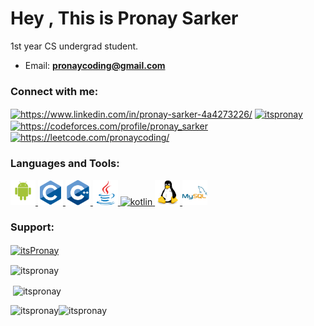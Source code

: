 



# Hey , This is Pronay Sarker
1st year CS undergrad student.
- Email: **pronaycoding@gmail.com**



<h3 align="left">Connect with me:</h3>
<p align="left">
<a href="https://www.linkedin.com/in/pronay-sarker-4a4273226/" target="blank"><img align="center" src="https://raw.githubusercontent.com/rahuldkjain/github-profile-readme-generator/master/src/images/icons/Social/linked-in-alt.svg" alt="https://www.linkedin.com/in/pronay-sarker-4a4273226/" height="30" width="40" /></a>
<a href="https://instagram.com/itspronay" target="blank"><img align="center" src="https://raw.githubusercontent.com/rahuldkjain/github-profile-readme-generator/master/src/images/icons/Social/instagram.svg" alt="itspronay" height="30" width="40" /></a>
<a href="https://codeforces.com/profile/pronay_sarker" target="blank"><img align="center" src="https://raw.githubusercontent.com/rahuldkjain/github-profile-readme-generator/master/src/images/icons/Social/codeforces.svg" alt="https://codeforces.com/profile/pronay_sarker" height="30" width="40" /></a>
<a href="https://leetcode.com/pronaycoding/" target="blank"><img align="center" src="https://raw.githubusercontent.com/rahuldkjain/github-profile-readme-generator/master/src/images/icons/Social/leet-code.svg" alt="https://leetcode.com/pronaycoding/" height="30" width="40" /></a>
</p>
<p></p>
<h3 align="left">Languages and Tools:</h3>
<p align="left"> <a href="https://developer.android.com" target="_blank" rel="noreferrer"> <img src="https://raw.githubusercontent.com/devicons/devicon/master/icons/android/android-original-wordmark.svg" alt="android" width="40" height="40"/> </a> <a href="https://www.cprogramming.com/" target="_blank" rel="noreferrer"> <img src="https://raw.githubusercontent.com/devicons/devicon/master/icons/c/c-original.svg" alt="c" width="40" height="40"/> </a> <a href="https://www.w3schools.com/cpp/" target="_blank" rel="noreferrer"> <img src="https://raw.githubusercontent.com/devicons/devicon/master/icons/cplusplus/cplusplus-original.svg" alt="cplusplus" width="40" height="40"/> </a> <a href="https://www.java.com" target="_blank" rel="noreferrer"> <img src="https://raw.githubusercontent.com/devicons/devicon/master/icons/java/java-original.svg" alt="java" width="40" height="40"/> </a> <a href="https://kotlinlang.org" target="_blank" rel="noreferrer"> <img src="https://www.vectorlogo.zone/logos/kotlinlang/kotlinlang-icon.svg" alt="kotlin" width="40" height="40"/> </a> <a href="https://www.linux.org/" target="_blank" rel="noreferrer"> <img src="https://raw.githubusercontent.com/devicons/devicon/master/icons/linux/linux-original.svg" alt="linux" width="40" height="40"/> </a> <a href="https://www.mysql.com/" target="_blank" rel="noreferrer"> <img src="https://raw.githubusercontent.com/devicons/devicon/master/icons/mysql/mysql-original-wordmark.svg" alt="mysql" width="40" height="40"/> </a> </p>
<p>
<h3 align="left">Support:</h3>
<p><a href="https://www.buymeacoffee.com/itsPronay"> <img align="center" src="https://cdn.buymeacoffee.com/buttons/v2/default-yellow.png" height="50" width="210" alt="itsPronay" /></a></p>
</p>

<p></p>
<p><img align="center" src="https://github-readme-stats.vercel.app/api/top-langs?username=itspronay&show_icons=true&locale=en&layout=compact" alt="itspronay" /></p>

&nbsp;<img align="center" src="https://github-readme-stats.vercel.app/api?username=itspronay&show_icons=true&locale=en" alt="itspronay" />
<p></p>
<img align="left" src="https://github-readme-streak-stats.herokuapp.com/?user=itspronay&" alt="itspronay" />
<p></p>
<p align="left"> <img src="https://komarev.com/ghpvc/?username=itspronay&label=Profile%20views&color=0e75b6&style=flat" alt="itspronay" /> </p>



